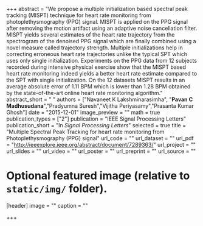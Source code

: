 +++
abstract = "We propose a multiple initialization based spectral peak tracking (MISPT) technique for heart rate monitoring from photoplethysmography (PPG) signal. MISPT is applied on the PPG signal after removing the motion artifact using an adaptive noise cancellation filter. MISPT yields several estimates of the heart rate trajectory from the spectrogram of the denoised PPG signal which are finally combined using a novel measure called trajectory strength. Multiple initializations help in correcting erroneous heart rate trajectories unlike the typical SPT which uses only single initialization. Experiments on the PPG data from 12 subjects recorded during intensive physical exercise show that the MISPT based heart rate monitoring indeed yields a better heart rate estimate compared to the SPT with single initialization. On the 12 datasets MISPT results in an average absolute error of 1.11 BPM which is lower than 1.28 BPM obtained by the state-of-the-art online heart rate monitoring algorithm."
abstract_short = " "
authors = ["Navaneet K Lakshminarasimha", "**Pavan C Madhusudana**","Pradyumna Suresh","Vijitha Periyasamy","Prasanta Kumar Ghosh"]
date = "2015-12-01"
image_preview = ""
math = true
publication_types = ["2"]
publication = "IEEE Signal Processing Letters"
publication_short = "In *Signal Processing Letters*"
selected = true
title = "Multiple Spectral Peak Tracking for heart rate monitoring from Photoplethysmography (PPG) signal"
url_code = ""
url_dataset = ""
url_pdf = "http://ieeexplore.ieee.org/abstract/document/7289363/"
url_project = ""
url_slides = ""
url_video = ""
url_poster = ""
url_preprint = ""
url_source = ""

# Optional featured image (relative to `static/img/` folder).
[header]
image = ""
caption = ""

+++



